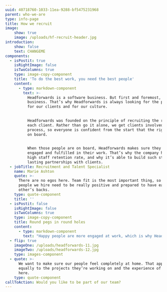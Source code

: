 ```yaml
---
uuid: 40718760-1033-11ea-9288-bf5475231968
parent: who-we-are
type: info-page
title: How we recruit
image:
    show: true
    image: /uploads/hf-recruit-header.jpg
introduction:
    show: false
    text: CHANGEME
components:
  - isPostit: true
    isRightImage: false
    isTwoColumns: true
    type: image-copy-component
    title: 'To do the best work, you need the best people'
    content:
      - type: markdown-component
        text: >-
          Headforwards is a software business. But first and foremost, it’s a people
          business. That’s why Headforwards is always looking for the perfect fit –
          for our clients and for our culture.
    
    
          Headforwards was founded on the principle of recruiting the right team for
          each client. Rather than go it alone, we get clients involved in the
          process, so everyone is confident from the start that the right people are
          on board.
    
    
          When those people are on board, Headforwards makes sure they always feel
          engaged and fulfilled in their work. That’s why the company has such a
          high staff retention rate, and why it’s able to build such strong and
          lasting partnerships with clients.
  - jobTitle: Recruitment and Talent Specialist
    name: Marie Ashton
    quote: >-
      There are no egos here. Team fit is the most important thing, so the
      people we hire need to be really positive and prepared to have each
      other’s backs.
    type: quote-component
    title: ''
  - isPostit: false
    isRightImage: false
    isTwoColumns: true
    type: image-copy-component
    title: Round pegs in round holes
    content:
      - type: markdown-component
        text: "Happy people are more engaged at work, which is why Headforwards places so much emphasis on ensuring its staff, and the people around them, are well looked after. \r\n\nThat’s one reason you’re more likely to see Headforwards employees at one of the company’s many social events than burning the midnight oil. And it’s why Headforwards goes above and beyond to help its people feel right at home when relocating to Cornwall.    \n\n\rIt’s all about doing valuable work, in a beautiful place, for appreciative clients. With a ready-made social life just waiting to be enjoyed."
  - flip: true
    imageOne: /uploads/headforwards-11.jpg
    imageTwo: /uploads/headforwards-12.jpg
    type: images-component
  - quote: >-
      We want to make sure our people feel completely at home. That applies
      equally to the projects they’re working on and the experience of being
      here.
    type: quote-component
callToAction: Would you like to be part of our team?
---
```


